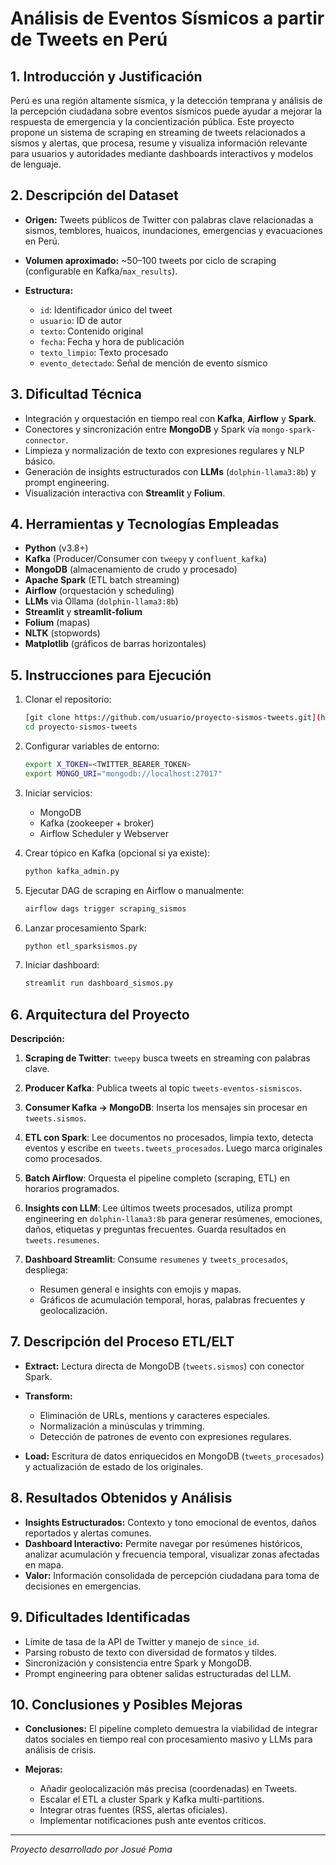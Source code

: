 # Análisis de Eventos Sísmicos a partir de Tweets en Perú

## 1. Introducción y Justificación

Perú es una región altamente sísmica, y la detección temprana y análisis de la percepción ciudadana sobre eventos sísmicos puede ayudar a mejorar la respuesta de emergencia y la concientización pública. Este proyecto propone un sistema de scraping en streaming de tweets relacionados a sismos y alertas, que procesa, resume y visualiza información relevante para usuarios y autoridades mediante dashboards interactivos y modelos de lenguaje.

## 2. Descripción del Dataset

* **Origen:** Tweets públicos de Twitter con palabras clave relacionadas a sismos, temblores, huaicos, inundaciones, emergencias y evacuaciones en Perú.
* **Volumen aproximado:** \~50–100 tweets por ciclo de scraping (configurable en Kafka/`max_results`).
* **Estructura:**

  * `id`: Identificador único del tweet
  * `usuario`: ID de autor
  * `texto`: Contenido original
  * `fecha`: Fecha y hora de publicación
  * `texto_limpio`: Texto procesado
  * `evento_detectado`: Señal de mención de evento sísmico

## 3. Dificultad Técnica

* Integración y orquestación en tiempo real con **Kafka**, **Airflow** y **Spark**.
* Conectores y sincronización entre **MongoDB** y Spark vía `mongo-spark-connector`.
* Limpieza y normalización de texto con expresiones regulares y NLP básico.
* Generación de insights estructurados con **LLMs** (`dolphin-llama3:8b`) y prompt engineering.
* Visualización interactiva con **Streamlit** y **Folium**.

## 4. Herramientas y Tecnologías Empleadas

* **Python** (v3.8+)
* **Kafka** (Producer/Consumer con `tweepy` y `confluent_kafka`)
* **MongoDB** (almacenamiento de crudo y procesado)
* **Apache Spark** (ETL batch streaming)
* **Airflow** (orquestación y scheduling)
* **LLMs** via Ollama (`dolphin-llama3:8b`)
* **Streamlit** y **streamlit-folium**
* **Folium** (mapas)
* **NLTK** (stopwords)
* **Matplotlib** (gráficos de barras horizontales)

## 5. Instrucciones para Ejecución

1. Clonar el repositorio:

   ```bash
   [git clone https://github.com/usuario/proyecto-sismos-tweets.git](https://github.com/ricardoamiel/Sismos-Peru.git)
   cd proyecto-sismos-tweets
   ```
2. Configurar variables de entorno:

   ```bash
   export X_TOKEN=<TWITTER_BEARER_TOKEN>
   export MONGO_URI="mongodb://localhost:27017"
   ```
3. Iniciar servicios:

   * MongoDB
   * Kafka (zookeeper + broker)
   * Airflow Scheduler y Webserver
4. Crear tópico en Kafka (opcional si ya existe):

   ```bash
   python kafka_admin.py
   ```
5. Ejecutar DAG de scraping en Airflow o manualmente:

   ```bash
   airflow dags trigger scraping_sismos
   ```
6. Lanzar procesamiento Spark:

   ```bash
   python etl_sparksismos.py
   ```
7. Iniciar dashboard:

   ```bash
   streamlit run dashboard_sismos.py
   ```

## 6. Arquitectura del Proyecto

**Descripción:**

1. **Scraping de Twitter**: `tweepy` busca tweets en streaming con palabras clave.
2. **Producer Kafka**: Publica tweets al topic `tweets-eventos-sismiscos`.
3. **Consumer Kafka → MongoDB**: Inserta los mensajes sin procesar en `tweets.sismos`.
4. **ETL con Spark**: Lee documentos no procesados, limpia texto, detecta eventos y escribe en `tweets.tweets_procesados`. Luego marca originales como procesados.
5. **Batch Airflow**: Orquesta el pipeline completo (scraping, ETL) en horarios programados.
6. **Insights con LLM**: Lee últimos tweets procesados, utiliza prompt engineering en `dolphin-llama3:8b` para generar resúmenes, emociones, daños, etiquetas y preguntas frecuentes. Guarda resultados en `tweets.resumenes`.
7. **Dashboard Streamlit**: Consume `resumenes` y `tweets_procesados`, despliega:

   * Resumen general e insights con emojis y mapas.
   * Gráficos de acumulación temporal, horas, palabras frecuentes y geolocalización.

## 7. Descripción del Proceso ETL/ELT

* **Extract:** Lectura directa de MongoDB (`tweets.sismos`) con conector Spark.
* **Transform:**

  * Eliminación de URLs, mentions y caracteres especiales.
  * Normalización a minúsculas y trimming.
  * Detección de patrones de evento con expresiones regulares.
* **Load:** Escritura de datos enriquecidos en MongoDB (`tweets_procesados`) y actualización de estado de los originales.

## 8. Resultados Obtenidos y Análisis

* **Insights Estructurados:** Contexto y tono emocional de eventos, daños reportados y alertas comunes.
* **Dashboard Interactivo:** Permite navegar por resúmenes históricos, analizar acumulación y frecuencia temporal, visualizar zonas afectadas en mapa.
* **Valor:** Información consolidada de percepción ciudadana para toma de decisiones en emergencias.

## 9. Dificultades Identificadas

* Límite de tasa de la API de Twitter y manejo de `since_id`.
* Parsing robusto de texto con diversidad de formatos y tildes.
* Sincronización y consistencia entre Spark y MongoDB.
* Prompt engineering para obtener salidas estructuradas del LLM.

## 10. Conclusiones y Posibles Mejoras

* **Conclusiones:** El pipeline completo demuestra la viabilidad de integrar datos sociales en tiempo real con procesamiento masivo y LLMs para análisis de crisis.
* **Mejoras:**

  * Añadir geolocalización más precisa (coordenadas) en Tweets.
  * Escalar el ETL a cluster Spark y Kafka multi-partitions.
  * Integrar otras fuentes (RSS, alertas oficiales).
  * Implementar notificaciones push ante eventos críticos.

---

*Proyecto desarrollado por Josué Poma*
